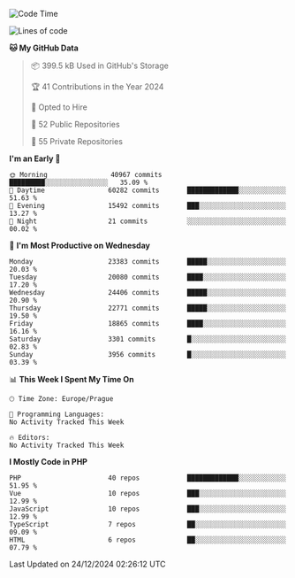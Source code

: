 <!--START_SECTION:waka-->
![Code Time](http://img.shields.io/badge/Code%20Time-1%2C583%20hrs%2058%20mins-blue)

![Lines of code](https://img.shields.io/badge/From%20Hello%20World%20I%27ve%20Written-36.0%20million%20lines%20of%20code-blue)

**🐱 My GitHub Data** 

> 📦 399.5 kB Used in GitHub's Storage 
 > 
> 🏆 41 Contributions in the Year 2024
 > 
> 💼 Opted to Hire
 > 
> 📜 52 Public Repositories 
 > 
> 🔑 55 Private Repositories 
 > 
**I'm an Early 🐤** 

```text
🌞 Morning                40967 commits       █████████░░░░░░░░░░░░░░░░   35.09 % 
🌆 Daytime                60282 commits       █████████████░░░░░░░░░░░░   51.63 % 
🌃 Evening                15492 commits       ███░░░░░░░░░░░░░░░░░░░░░░   13.27 % 
🌙 Night                  21 commits          ░░░░░░░░░░░░░░░░░░░░░░░░░   00.02 % 
```
📅 **I'm Most Productive on Wednesday** 

```text
Monday                   23383 commits       █████░░░░░░░░░░░░░░░░░░░░   20.03 % 
Tuesday                  20080 commits       ████░░░░░░░░░░░░░░░░░░░░░   17.20 % 
Wednesday                24406 commits       █████░░░░░░░░░░░░░░░░░░░░   20.90 % 
Thursday                 22771 commits       █████░░░░░░░░░░░░░░░░░░░░   19.50 % 
Friday                   18865 commits       ████░░░░░░░░░░░░░░░░░░░░░   16.16 % 
Saturday                 3301 commits        █░░░░░░░░░░░░░░░░░░░░░░░░   02.83 % 
Sunday                   3956 commits        █░░░░░░░░░░░░░░░░░░░░░░░░   03.39 % 
```


📊 **This Week I Spent My Time On** 

```text
🕑︎ Time Zone: Europe/Prague

💬 Programming Languages: 
No Activity Tracked This Week

🔥 Editors: 
No Activity Tracked This Week
```

**I Mostly Code in PHP** 

```text
PHP                      40 repos            █████████████░░░░░░░░░░░░   51.95 % 
Vue                      10 repos            ███░░░░░░░░░░░░░░░░░░░░░░   12.99 % 
JavaScript               10 repos            ███░░░░░░░░░░░░░░░░░░░░░░   12.99 % 
TypeScript               7 repos             ██░░░░░░░░░░░░░░░░░░░░░░░   09.09 % 
HTML                     6 repos             ██░░░░░░░░░░░░░░░░░░░░░░░   07.79 % 
```




 Last Updated on 24/12/2024 02:26:12 UTC
<!--END_SECTION:waka-->
<!--
**AlexKratky/AlexKratky** is a ✨ _special_ ✨ repository because its `README.md` (this file) appears on your GitHub profile.

Here are some ideas to get you started:

- 🔭 I’m currently working on ...
- 🌱 I’m currently learning ...
- 👯 I’m looking to collaborate on ...
- 🤔 I’m looking for help with ...
- 💬 Ask me about ...
- 📫 How to reach me: ...
- 😄 Pronouns: ...
- ⚡ Fun fact: ...
-->
